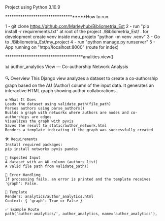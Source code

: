 
Project using Python 3.10.9

************************************How to run
                                    
1 - git clone https://github.com/Marleyhub/Bibliometria_Est
2 - run "pip install -r requirements.txt" at root of the project ./Bibliometria_Est/
    . for development create venv inside meu_projeto "python -m venv .venv"
3 - Go to ./Bibliometria_Est/my_project
4 - run "python manage.py runserver"
5 - App running on "http://localhost:8000" (route for index)


************************************analitics.view() 
                                     
📊 author_analytics View — Co-authorship Network Analysis

🔍 Overview
This Django view analyzes a dataset to create a co-authorship graph based on the AU (Author) column of the input data. It generates an interactive HTML graph showing author collaborations.

    ⚙️ What It Does
    Loads the dataset using validate_path(file_path)
    Parses authors using parse_authors()
    Builds a graph with networkx where authors are nodes and co-authorships are edges
    Visualizes the graph with pyvis
    Saves the result to static/author_network.html
    Renders a template indicating if the graph was successfully created

    🛠 Requirements
    Install required packages:
    pip install networkx pyvis pandas

    📁 Expected Input
    A dataset with an AU column (authors list)
    A valid file path from validate_path()

    🧪 Error Handling
    If processing fails, an error is printed and the template receives 'graph': False.

    📄 Template
    Renders: analytics/author_analytics.html
    Context: { 'graph': True or False }

    ✅ Example Route
    path('author-analytics/', author_analytics, name='author_analytics'),

